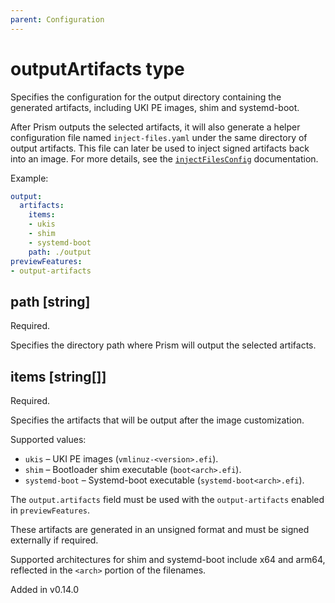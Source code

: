 ```yaml
---
parent: Configuration
---
```


# outputArtifacts type

Specifies the configuration for the output directory containing the generated
artifacts, including UKI PE images, shim and systemd-boot.

After Prism outputs the selected artifacts, it will also generate a helper
configuration file named `inject-files.yaml` under the same directory of output
artifacts. This file can later be used to inject signed artifacts back into an
image. For more details, see the [`injectFilesConfig`](./injectFilesConfig.md)
documentation.

Example:

```yaml
output:
  artifacts:
    items: 
    - ukis
    - shim
    - systemd-boot
    path: ./output
previewFeatures:
- output-artifacts
```

## path [string]

Required.

Specifies the directory path where Prism will output the selected artifacts.

## items [string[]]

Required.

Specifies the artifacts that will be output after the image customization.

Supported values:

- `ukis` – UKI PE images (`vmlinuz-<version>.efi`).
- `shim` – Bootloader shim executable (`boot<arch>.efi`).
- `systemd-boot` – Systemd-boot executable (`systemd-boot<arch>.efi`).

The `output.artifacts` field must be used with the `output-artifacts` enabled in `previewFeatures`.

These artifacts are generated in an unsigned format and must be signed externally if required.

Supported architectures for shim and systemd-boot include x64 and arm64,
reflected in the `<arch>` portion of the filenames.

Added in v0.14.0
